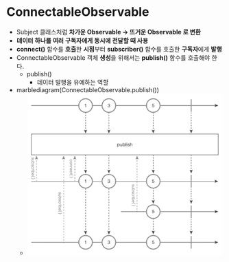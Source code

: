 ConnectableObservable
===
* Subject 클래스처럼 **차가운 Observable -> 뜨거운 Observable 로 변환**
* **데이터 하나를 여러 구독자에게 동시에 전달할 때 사용**
* **connect()** 함수를 **호출**한 **시점**부터 **subscriber()** 함수를 호출한 **구독자**에게 **발행**
* ConnectableObservable 객체 **생성**을 위해서는 **publish()** 함수를 호출해야 한다.
  * publish()
    * 데이터 발행을 유예하는 역할
* marblediagram(ConnectableObservable.publish())
  * ![](img/marblediagram_connectableobservable.png)

